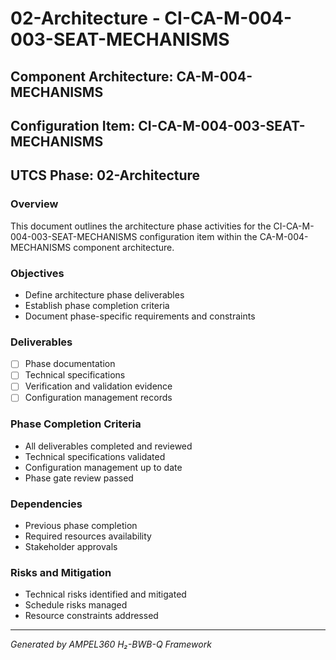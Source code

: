 # 02-Architecture - CI-CA-M-004-003-SEAT-MECHANISMS

## Component Architecture: CA-M-004-MECHANISMS
## Configuration Item: CI-CA-M-004-003-SEAT-MECHANISMS
## UTCS Phase: 02-Architecture

### Overview
This document outlines the architecture phase activities for the CI-CA-M-004-003-SEAT-MECHANISMS configuration item within the CA-M-004-MECHANISMS component architecture.

### Objectives
- Define architecture phase deliverables
- Establish phase completion criteria
- Document phase-specific requirements and constraints

### Deliverables
- [ ] Phase documentation
- [ ] Technical specifications
- [ ] Verification and validation evidence
- [ ] Configuration management records

### Phase Completion Criteria
- All deliverables completed and reviewed
- Technical specifications validated
- Configuration management up to date
- Phase gate review passed

### Dependencies
- Previous phase completion
- Required resources availability
- Stakeholder approvals

### Risks and Mitigation
- Technical risks identified and mitigated
- Schedule risks managed
- Resource constraints addressed

---
*Generated by AMPEL360 H₂-BWB-Q Framework*

